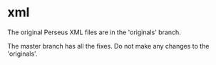 xml
===

The original Perseus XML files are in the 'originals' branch.

The master branch has all the fixes. Do not make any changes to the 'originals'.
